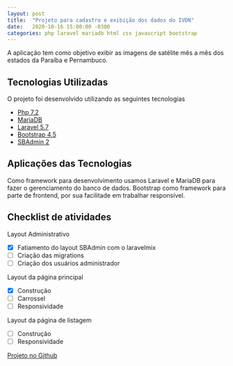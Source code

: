 ```yaml
---
layout: post
title:  "Projeto para cadastro e exibição dos dados do IVDN"
date:   2020-10-16 15:00:00 -0300
categories: php laravel mariadb html css javascript bootstrap
---
```

A aplicação tem como objetivo exibir as imagens de satélite mês a mês dos estados da Paraíba e Pernambuco.

## Tecnologias Utilizadas

O projeto foi desenvolvido utilizando as seguintes tecnologias

- [Php 7.2](https://www.php.net/)
- [MariaDB](https://mariadb.org/)
- [Laravel 5.7](https://laravel.com)
- [Bootstrap 4.5](https://getbootstrap.com/)
- [SBAdmin 2](https://startbootstrap.com/themes/sb-admin-2/)

## Aplicações das Tecnologias

Como framework para desenvolvimento usamos Laravel e MariaDB para fazer o gerenciamento do banco de dados. Bootstrap como framework para parte de frontend, por sua facilitade em trabalhar responsível.

## Checklist de atividades

Layout Administrativo

- [x] Fatiamento do layout SBAdmin com o laravelmix
- [ ] Criação das migrations
- [ ] Criação dos usuários administrador

Layout da página principal

- [x] Construção
- [ ] Carrossel
- [ ] Responsividade

Layout da página de listagem

- [ ] Construção
- [ ] Responsividade

[Projeto no Github](https://github.com/dhelly/dca-ivdn)
